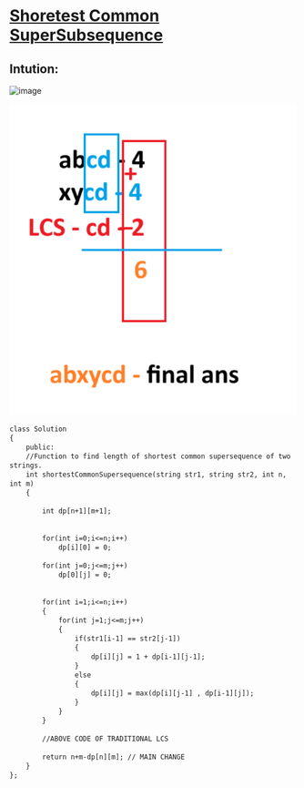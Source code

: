 # [Shoretest Common SuperSubsequence](https://leetcode.com/problems/shortest-common-supersequence/description/)

## Intution:
<img width="384" alt="image" src="https://github.com/iamswapnil22/LeetCode-GFG-Solutions/assets/95163993/3b8a6739-9d07-477e-b7f4-d0112aa5ee4e">

![Alt text](image.png)

```
class Solution
{
    public:
    //Function to find length of shortest common supersequence of two strings.
    int shortestCommonSupersequence(string str1, string str2, int n, int m)
    {
        
        int dp[n+1][m+1];


        for(int i=0;i<=n;i++)
            dp[i][0] = 0;
        
        for(int j=0;j<=m;j++)
            dp[0][j] = 0;
            

        for(int i=1;i<=n;i++)
        {
            for(int j=1;j<=m;j++)
            {
                if(str1[i-1] == str2[j-1])
                {
                    dp[i][j] = 1 + dp[i-1][j-1];
                }
                else
                {
                    dp[i][j] = max(dp[i][j-1] , dp[i-1][j]);
                }
            }
        }

        //ABOVE CODE OF TRADITIONAL LCS

        return n+m-dp[n][m]; // MAIN CHANGE 
    }
};
```


